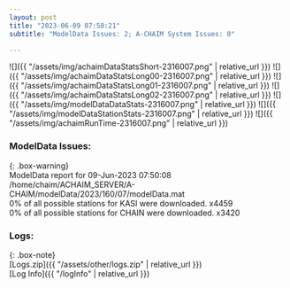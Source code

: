 ```yaml
---
layout: post
title: "2023-06-09 07:50:21"
subtitle: "ModelData Issues: 2; A-CHAIM System Issues: 0"

---
```


![]({{ "/assets/img/achaimDataStatsShort-2316007.png" | relative_url }})
![]({{ "/assets/img/achaimDataStatsLong00-2316007.png" | relative_url }})
![]({{ "/assets/img/achaimDataStatsLong01-2316007.png" | relative_url }})
![]({{ "/assets/img/achaimDataStatsLong02-2316007.png" | relative_url }})
![]({{ "/assets/img/modelDataDataStats-2316007.png" | relative_url }})
![]({{ "/assets/img/modelDataStationStats-2316007.png" | relative_url }})
![]({{ "/assets/img/achaimRunTime-2316007.png" | relative_url }})


### ModelData Issues:  
  
{: .box-warning}  
 ModelData report for 09-Jun-2023 07:50:08   
 /home/chaim/ACHAIM_SERVER/A-CHAIM/modelData/2023/160/07/modelData.mat   
 0% of all possible stations for KASI were downloaded. x4459   
 0% of all possible stations for CHAIN were downloaded. x3420   
  


### Logs:  
  
{: .box-note}  
[Logs.zip]({{ "/assets/other/logs.zip" | relative_url }})  
[Log Info]({{ "/logInfo" | relative_url }})  
